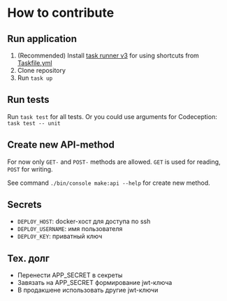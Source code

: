 # How to contribute

## Run application

1. (Recommended) Install [task runner v3](https://taskfile.dev/#/installation) for using shortcuts from [Taskfile.yml](Taskfile.yml) 
2. Clone repository
3. Run `task up`

## Run tests

Run `task test` for all tests. Or you could use arguments for Codeception: `task test -- unit`

## Create new API-method

For now only `GET-` and `POST-` methods are allowed. `GET` is used for reading, `POST` for writing.

See command `./bin/console make:api --help` for create new method.



## Secrets

- `DEPLOY_HOST`: docker-хост для доступа по ssh
- `DEPLOY_USERNAME`: имя пользователя
- `DEPLOY_KEY`: приватный ключ


## Тех. долг
- Перенести APP_SECRET в секреты
- Завязать на APP_SECRET формирование jwt-ключа
- В продакшене использовать другие jwt-ключи